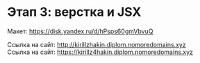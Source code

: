 # Этап 3: верстка и JSX

Макет: https://disk.yandex.ru/d/hPsps60gmVbvuQ

Ссылка на сайт: http://kirillzhakin.diplom.nomoredomains.xyz  
Ссылка на сайт: https://kirillz4hakin.diplom.nomoredomains.xyz  

